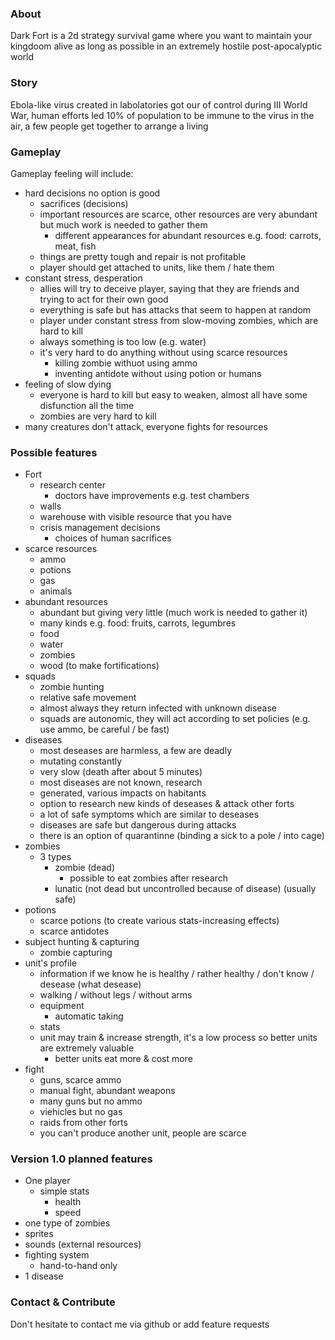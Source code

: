 ### About
Dark Fort is a 2d strategy survival game where you want to maintain your kingdoom alive as long as possible in an extremely hostile post-apocalyptic world

### Story
Ebola-like virus created in labolatories got our of control during III World War, human efforts led 10% of population to be immune to the virus in the air, a few people get together to arrange a living

### Gameplay
Gameplay feeling will include:
* hard decisions no option is good
    * sacrifices (decisions)
    * important resources are scarce, other resources are very abundant but much work is needed to gather them
        * different appearances for abundant resources e.g. food: carrots, meat, fish
    * things are pretty tough and repair is not profitable
    * player should get attached to units, like them / hate them
* constant stress, desperation
   * allies will try to deceive player, saying that they are friends and trying to act for their own good
   * everything is safe but has attacks that seem to happen at random
    * player under constant stress from slow-moving zombies, which are hard to kill
    * always something is too low (e.g. water)
    * it's very hard to do anything without using scarce resources
        * killing zombie withuot using ammo
        * inventing antidote without using potion or humans
* feeling of slow dying
    * everyone is hard to kill but easy to weaken, almost all have some disfunction all the time
    * zombies are very hard to kill
* many creatures don't attack, everyone fights for resources

### Possible features
- Fort
    - research center
        - doctors have improvements e.g. test chambers
    - walls
    - warehouse with visible resource that you have
    - crisis management decisions
        - choices of human sacrifices
- scarce resources
    - ammo
    - potions
    - gas
    - animals
- abundant resources
   - abundant but giving very little (much work is needed to gather it)
   - many kinds e.g. food: fruits, carrots, legumbres
    - food
    - water
    - zombies
    - wood (to make fortifications)
- squads
    - zombie hunting
    - relative safe movement
    - almost always they return infected with unknown disease
    - squads are autonomic, they will act according to set policies (e.g. use ammo, be careful / be fast)
- diseases
    - most deseases are harmless, a few are deadly
    - mutating constantly
    - very slow (death after about 5 minutes)
    - most diseases are not known, research
    - generated, various impacts on habitants
    - option to research new kinds of deseases & attack other forts
    - a lot of safe symptoms which are similar to deseases
    - diseases are safe but dangerous during attacks
    - there is an option of quarantinne (binding a sick to a pole / into cage)
- zombies 
    - 3 types
       - zombie (dead)
          - possible to eat zombies after research
       - lunatic (not dead but uncontrolled because of disease) (usually safe)
- potions
     - scarce potions (to create various stats-increasing effects)
     - scarce antidotes
- subject hunting & capturing
    - zombie capturing
- unit's profile
    - information if we know he is healthy / rather healthy / don't know / desease (what desease)
    - walking / without legs / without arms
    - equipment
       - automatic taking
    - stats
    - unit may train & increase strength, it's a low process so better units are extremely valuable
      - better units eat more & cost more
 - fight
    - guns, scarce ammo
    - manual fight, abundant weapons
    - many guns but no ammo
    - viehicles but no gas
    - raids from other forts
    - you can't produce another unit, people are scarce

### Version 1.0 planned features
- One player    
    - simple stats
        - health
        - speed
- one type of zombies
- sprites
- sounds (external resources)
- fighting system
    - hand-to-hand only
- 1 disease

### Contact & Contribute
Don't hesitate to contact me via github or add feature requests
